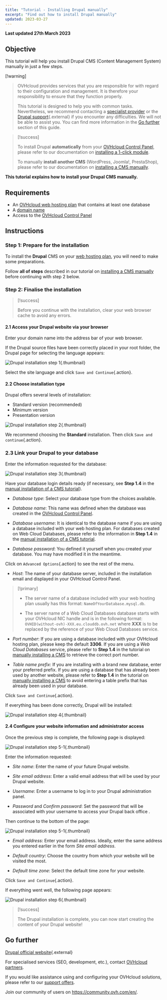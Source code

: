 ```yaml
---
title: "Tutorial - Installing Drupal manually"
excerpt: "Find out how to install Drupal manually"
updated: 2023-03-27
---
```


**Last updated 27th March 2023**

## Objective

This tutorial will help you install Drupal CMS (Content Management System) manually in just a few steps.

[!warning]
>
> OVHcloud provides services that you are responsible for with regard to their configuration and management. It is therefore your responsibility to ensure that they function properly.
>
> This tutorial is designed to help you with common tasks. Nevertheless, we recommend contacting a [specialist provider](https://partner.ovhcloud.com/en-ie/directory/) or the [Drupal support](https://www.drupal.org/support){.external} if you encounter any difficulties. We will not be able to assist you. You can find more information in the [Go further](#go-further) section of this guide.
>

> [!success]
>
> To install Drupal **automatically** from your [OVHcloud Control Panel](https://www.ovh.com/auth/?action=gotomanager&from=https://www.ovh.ie/&ovhSubsidiary=ie), please refer to our documentation on [installing a 1-click module](/pages/web/hosting/cms_install_1_click_modules).
>
> To manually **install another CMS** (WordPress, Joomla!, PrestaShop), please refer to our documentation on [installing a CMS manually](/pages/web/hosting/cms_manual_installation).
>

**This tutorial explains how to install your Drupal CMS manually.**

## Requirements

- An [OVHcloud web hosting plan](https://www.ovhcloud.com/en-ie/web-hosting/) that contains at least one database
- A [domain name](https://www.ovhcloud.com/en-ie/domains/)
- Access to the [OVHcloud Control Panel](https://www.ovh.com/auth/?action=gotomanager&from=https://www.ovh.ie/&ovhSubsidiary=ie)

## Instructions

### Step 1: Prepare for the installation <a name="step1"></a>

To install the **Drupal** CMS on your [web hosting plan](https://www.ovhcloud.com/en-ie/web-hosting/), you will need to make some preparations.

Follow **all of steps** described in our tutorial on [installing a CMS manually](/pages/web/hosting/cms_manual_installation) before continuing with step 2 below.

### Step 2: Finalise the installation <a name="step2"></a>

> [!success]
>
> Before you continue with the installation, clear your web browser cache to avoid any errors.
>

#### 2.1 Access your Drupal website via your browser

Enter your domain name into the address bar of your web browser.

If the Drupal source files have been correctly placed in your root folder, the Drupal page for selecting the language appears:

![Drupal installation step 1](images/Drupal-install-language-1.png){.thumbnail}

Select the site language and click `Save and Continue`{.action}.

#### 2.2 Choose installation type

Drupal offers several levels of installation:

- Standard version (recommended)
- Minimum version
- Presentation version

![Drupal installation step 2](images/Drupal-install-profil-2.png){.thumbnail}

We recommend choosing the **Standard** installation. Then click `Save and continue`{.action}.

### 2.3 Link your Drupal to your database

Enter the information requested for the database:

![Drupal installation step 3](images/Drupal-install-db-config-3.png){.thumbnail}

Have your database login details ready (if necessary, see **Step 1.4** in the [manual installation of a CMS tutorial](/pages/web/hosting/cms_manual_installation)).

- *Database type*: Select your database type from the choices available.

- *Database name*: This name was defined when the database was created in the [OVHcloud Control Panel](https://www.ovh.com/auth/?action=gotomanager&from=https://www.ovh.ie/&ovhSubsidiary=ie).

- *Database username*: It is identical to the database name if you are using a database included with your web hosting plan. For databases created on Web Cloud Databases, please refer to the information in **Step 1.4** in the [manual installation of a CMS tutorial](/pages/web/hosting/cms_manual_installation).

- *Database password*: You defined it yourself when you created your database. You may have modified it in the meantime.

Click on `Advanced Options`{.action} to see the rest of the menu.

- *Host*: The name of your database server, included in the installation email and displayed in your OVHcloud Control Panel. 

> [!primary]
> 
> - The server name of a database included with your web hosting plan usually has this format: `NameOfYourDatabase.mysql.db`. 
>
> - The server name of a Web Cloud Databases database starts with your OVHcloud NIC handle and is in the following format: `OVHID(without-ovh)-XXX.eu.clouddb.ovh.net` where **XXX** is to be replaced by the reference of your Web Cloud Databases service.
>

- *Port number*: If you are using a database included with your OVHcloud hosting plan, please keep the default **3306**. If you are using a *Web Cloud Databases* service, please refer to **Step 1.4** in the tutorial on [manually installing a CMS](/pages/web/hosting/cms_manual_installation) to retrieve the correct port number.

- *Table name prefix*: If you are installing with a brand new database, enter your preferred prefix. If you are using a database that has already been used by another website, please refer to **Step 1.4** in the tutorial on [manually installing a CMS](/pages/web/hosting/cms_manual_installation) to avoid entering a table prefix that has already been used in your database.


Click `Save and Continue`{.action}.

If everything has been done correctly, Drupal will be installed:

![Drupal installation step 4](images/Drupal-install-4.png){.thumbnail}

#### 2.4 Configure your website information and administrator access

Once the previous step is complete, the following page is displayed:

![Drupal installation step 5-1](images/Drupal-install-configure-site-5-1.png){.thumbnail}

Enter the information requested:

- *Site name*: Enter the name of your future Drupal website.

- *Site email address*: Enter a valid email address that will be used by your Drupal website.

- *Username*: Enter a username to log in to your Drupal administration panel.

- *Password* and *Confirm password*: Set the password that will be associated with your username to access your Drupal back office .

Then continue to the bottom of the page:

![Drupal installation step 5-1](images/Drupal-install-configure-site-5-2.png){.thumbnail}

- *Email address*: Enter your email address. Ideally, enter the same address you entered earlier in the form *Site email address*.

- *Default country*: Choose the country from which your website will be visited the most.

- *Default time zone*: Select the default time zone for your website.

Click `Save and Continue`{.action}.

If everything went well, the following page appears:

![Drupal installation step 6](images/Drupal-install-ending-6.png){.thumbnail}

> [!success]
>
> The Drupal installation is complete, you can now start creating the content of your Drupal website!
>

## Go further <a name="go-further"></a>

[Drupal official website](https://www.drupal.org/){.external}

For specialised services (SEO, development, etc.), contact [OVHcloud partners](https://partner.ovhcloud.com/en-ie/directory/).

If you would like assistance using and configuring your OVHcloud solutions, please refer to our [support offers](https://www.ovhcloud.com/en-ie/support-levels/).

Join our community of users on <https://community.ovh.com/en/>. 
